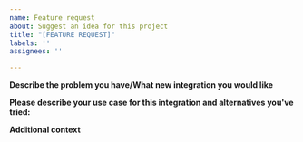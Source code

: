 ```yaml
---
name: Feature request
about: Suggest an idea for this project
title: "[FEATURE REQUEST]"
labels: ''
assignees: ''

---
```




<!-- READ THIS FIRST:

################
READ rules (https://github.com/nliaudat/esp32_8ch_motor_shield/wiki/Project-rules) before posting !
################

 - This is for feature requests only, for issues please go to the issues repository.
 - Please be as descriptive as possible, especially use-cases that can otherwise not be solved boost the problem's priority.

 DO NOT DELETE ANY TEXT from this template! Otherwise the issue may be closed without a comment.
-->

**Describe the problem you have/What new integration you would like**
<!-- A description of what you want to happen. -->

**Please describe your use case for this integration and alternatives you've tried:**
<!-- A clear and concise description of what the problem is. -->

**Additional context**
<!-- Add any other context about the feature request here. -->


<!-- LEAVE THIS LINE AS-IS AND DON'T DELETE IT, OTHERWISE THE FEATURE REQUEST WILL BE CLOSED AUTOMATICALLY. -->
